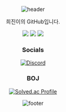 <div align="center">
 
 ![header](https://capsule-render.vercel.app/api?type=waving&color=0:0FB4FF,100:0FB4FF&height=200&section=header&text=Heejin's%20GitHub&fontColor=FFFFFF&animation=twinkling&fontSize=60&fontAlignY=35&descAlign=60&descAlignY=50)
 
  희진이의 GitHub입니다.
  
  <p>
    <img src="https://img.shields.io/badge/C++-00599C?style=for-the-badge&logo=C%2B%2B&logoColor=white">
    <img src="https://img.shields.io/badge/C%23-512BD4?style=for-the-badge&logo=Csharp&logoColor=white">
    <img src="https://img.shields.io/badge/Unity-000000?style=for-the-badge&logo=Unity&logoColor=white">
  </p>
  
  ### Socials
  [![Discord](https://img.shields.io/badge/Discord-5865F2?style=for-the-badge&logo=discord&logoColor=white)](https://discordapp.com/users/352857485104775179)
  
  ### BOJ
  [![Solved.ac Profile](http://mazassumnida.wtf/api/mini/generate_badge?boj=hjlee6824)](https://solved.ac/profile/hjlee6824)

 <!-- Footer -->
 ![footer](https://capsule-render.vercel.app/api?type=waving&color=0:0FB4FF,100:0FB4FF&height=150&section=footer&text=Welcome%20to%20my%20GitHub!&fontColor=FFFFFF&fontSize=30&fontAlignY=70)
</div>
